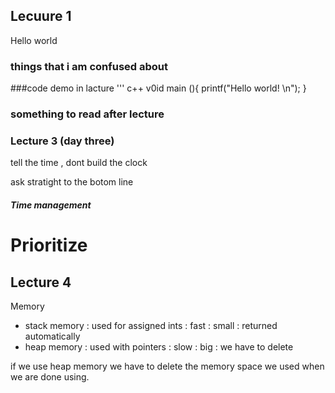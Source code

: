 ## Lecuure 1
Hello world

### things that i am confused about


###code demo in lacture
''' c++ 
v0id main (){
 printf("Hello world! \n");
}

### something to read after lecture


### Lecture 3 (day three)

tell the time , dont build the clock 

ask stratight to the botom line 

##### Time management 

# Prioritize 


## Lecture 4

Memory
- stack memory : used for assigned ints : fast : small : returned automatically
- heap memory : used with pointers : slow : big : we have to delete 

if we use heap memory we have to delete the memory space we used when we are done using.

